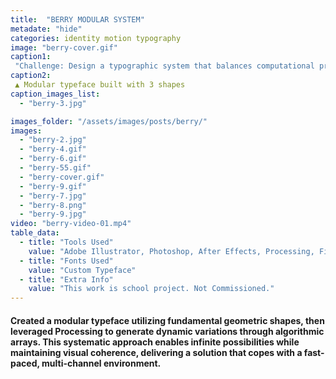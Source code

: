 ```yaml
---
title:  "BERRY MODULAR SYSTEM"
metadate: "hide"
categories: identity motion typography
image: "berry-cover.gif"
caption1: 
 "Challenge: Design a typographic system that balances computational precision with creative flexibility, targeting brands seeking a modern, adaptable identity that can evolve across various media platforms."
caption2: 
 ▲ Modular typeface built with 3 shapes 
caption_images_list: 
  - "berry-3.jpg"

images_folder: "/assets/images/posts/berry/"
images: 
  - "berry-2.jpg"
  - "berry-4.gif"
  - "berry-6.gif" 
  - "berry-55.gif"
  - "berry-cover.gif"
  - "berry-9.gif"
  - "berry-7.jpg"
  - "berry-8.png"
  - "berry-9.jpg"
video: "berry-video-01.mp4"
table_data:
  - title: "Tools Used"
    value: "Adobe Illustrator, Photoshop, After Effects, Processing, Figma"
  - title: "Fonts Used"
    value: "Custom Typeface"
  - title: "Extra Info"
    value: "This work is school project. Not Commissioned." 
---
```

#### Created a modular typeface utilizing fundamental geometric shapes, then leveraged Processing to generate dynamic variations through algorithmic arrays. This systematic approach enables infinite possibilities while maintaining visual coherence, delivering a solution that copes with a fast-paced, multi-channel environment.

<!--
<br>
↳ A flexible visual identity adapts to different aspect ratios while maintaining a consistentcy.
<br>
↳ Pistachio color is used appropriately throughout the graphics as an accent.
<br>
↳ A coaster was created using an abstract cow shape variation, incorporating traditional Italian pattern elements.
<br>
↳ For the campaign, G’ stands for Good, which connects with Australian culture: “G’day,” “G’People,” and “Great Gelato.”
<br>
↳ Merchandise was also created with the venue's heritage in mind, featuring the tagline.
-->
